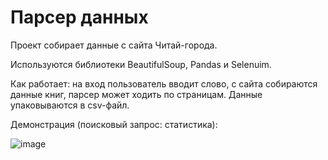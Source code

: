 # Парсер данных 
Проект собирает данные с сайта Читай-города. 

Используются библиотеки BeautifulSoup, Pandas и Selenuim. 

Как работает: на вход пользователь вводит слово, с сайта собираются данные книг, парсер может ходить по страницам. Данные упаковываются в csv-файл. 

Демонстрация (поисковый запрос: статистика):

![image](https://github.com/hafyok/Dany/assets/91025133/7827d71e-bbf6-4d97-a9db-c8c153ea4507)
